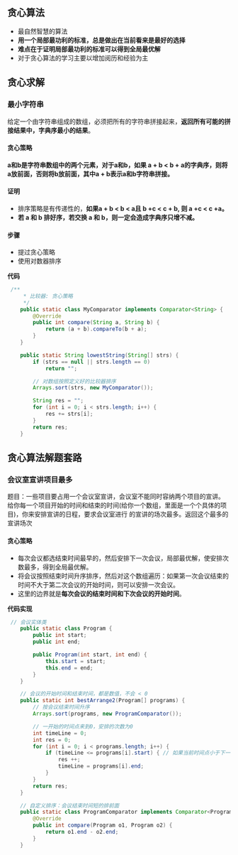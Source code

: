 ## 贪心算法

- 最自然智慧的算法
- **用一个局部最功利的标准，总是做出在当前看来是最好的选择**
- **难点在于证明局部最功利的标准可以得到全局最优解**
- 对于贪心算法的学习主要以增加阅历和经验为主

## 贪心求解

### 最小字符串

给定一个由字符串组成的数组，必须把所有的字符串拼接起来，**返回所有可能的拼接结果中，字典序最小的结果**。

#### 贪心策略

**a和b是字符串数组中的两个元素，对于a和b，如果 a + b < b + a的字典序，则将a放前面，否则将b放前面，其中a + b表示a和b字符串拼接。**

#### 证明

- 排序策略是有传递性的，**如果a + b < b < a且 b +c < c + b, 则 a +c < c +a。**
-  **若 a 和 b 排好序，若交换 a 和 b，则一定会造成字典序只增不减。**

#### 步骤

- 提过贪心策略
- 使用对数器排序

**代码**

```java
 /**
     * 比较器: 贪心策略
     */
    public static class MyComparator implements Comparator<String> {
        @Override
        public int compare(String a, String b) {
            return (a + b).compareTo(b + a);
        }
    }

    public static String lowestString(String[] strs) {
        if (strs == null || strs.length == 0)
            return "";

        // 对数组按照定义好的比较器排序
        Arrays.sort(strs, new MyComparator());

        String res = "";
        for (int i = 0; i < strs.length; i++) {
            res += strs[i];
        }
        return res;
    }
```

## 贪心算法解题套路

### 会议室宣讲项目最多

题目：一些项目要占用一个会议室宣讲，会议室不能同时容纳两个项目的宣讲。 给你每一个项目开始的时间和结束的时间(给你一个数组，里面是一个个具体的项目)，你来安排宣讲的日程，要求会议室进行 的宣讲的场次最多。返回这个最多的宣讲场次

#### 贪心策略

- 每次会议都选结束时间最早的，然后安排下一次会议，局部最优解，使安排次数最多，得到全局最优解。
- 将会议按照结束时间升序排序，然后对这个数组遍历：如果第一次会议结束的时间不大于第二次会议的开始时间，则可以安排一次会议。
- 这里的边界就是**每次会议的结束时间和下次会议的开始时间**。

**代码实现**

```java
 // 会议实体类
    public static class Program {
        public int start;
        public int end;

        public Program(int start, int end) {
            this.start = start;
            this.end = end;
        }
    }

    // 会议的开始时间和结束时间，都是数值，不会 < 0
    public static int bestArrange2(Program[] programs) {
        // 按会议结束时间升序
        Arrays.sort(programs, new ProgramComparator());

        // 一开始的时间点来到0，安排的次数为0
        int timeLine = 0;
        int res = 0;
        for (int i = 0; i < programs.length; i++) {
            if (timeLine <= programs[i].start) { // 如果当前时间点小于下一次会议的开始时间，则可以安排一次会议
                res ++;
                timeLine = programs[i].end;
            }
        }
        return res;
    }

    // 自定义排序：会议结束时间短的排前面
    public static class ProgramComparator implements Comparator<Program> {
        @Override
        public int compare(Program o1, Program o2) {
            return o1.end - o2.end;
        }
    }
```



